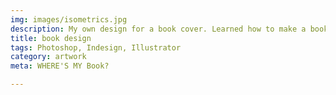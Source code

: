```yaml
---
img: images/isometrics.jpg
description: My own design for a book cover. Learned how to make a book cover sleeve.
title: book design
tags: Photoshop, Indesign, Illustrator
category: artwork
meta: WHERE'S MY Book?

---
```

